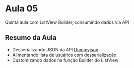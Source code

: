 # Aula 05

Quinta aula com ListView Builder, consumindo dados via API

## Resumo da Aula
- Desserializando JSON da API [Dummyjson](https://dummyjson.com/users)
- Alimentando lista de usuários com desserialização
- Customizando dados na função Builder do ListView